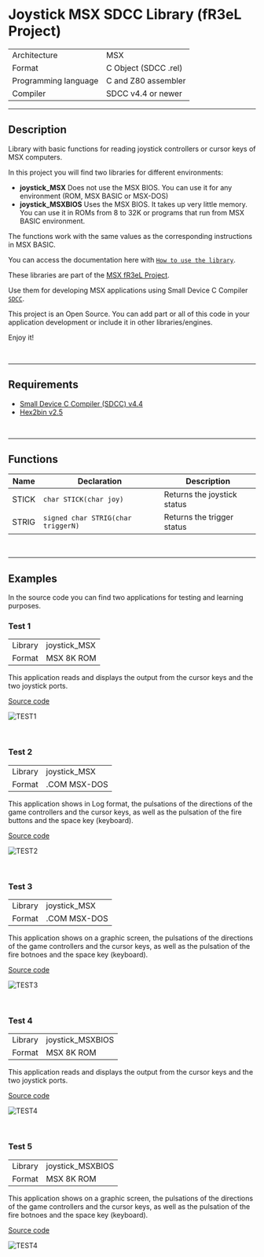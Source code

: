 # Joystick MSX SDCC Library (fR3eL Project)

<table>
<tr><td>Architecture</td><td>MSX</td></tr>
<tr><td>Format</td><td>C Object (SDCC .rel)</td></tr>
<tr><td>Programming language</td><td>C and Z80 assembler</td></tr>
<tr><td>Compiler</td><td>SDCC v4.4 or newer</td></tr>
</table>

---

## Description

Library with basic functions for reading joystick controllers or cursor keys of MSX computers.

In this project you will find two libraries for different environments:
- **joystick_MSX** Does not use the MSX BIOS. You can use it for any environment (ROM, MSX BASIC or MSX-DOS)
- **joystick_MSXBIOS** Uses the MSX BIOS. It takes up very little memory. You can use it in ROMs from 8 to 32K or programs that run from MSX BASIC environment.

The functions work with the same values ​​as the corresponding instructions in MSX BASIC.

You can access the documentation here with [`How to use the library`](docs/HOWTO.md).

These libraries are part of the [MSX fR3eL Project](https://github.com/mvac7/SDCC_MSX_fR3eL).

Use them for developing MSX applications using Small Device C Compiler [`SDCC`](http://sdcc.sourceforge.net/).

This project is an Open Source. 
You can add part or all of this code in your application development or include it in other libraries/engines.

Enjoy it!

<br/>

---

## Requirements

- [Small Device C Compiler (SDCC) v4.4](http://sdcc.sourceforge.net/)
- [Hex2bin v2.5](http://hex2bin.sourceforge.net/)

<br/>

---

## Functions

| Name | Declaration | Description |
| ---  | ---   | ---         |
| STICK | `char STICK(char joy)` | Returns the joystick status |
| STRIG | `signed char STRIG(char triggerN)` | Returns the trigger status |

<br/>

---

## Examples

In the source code you can find two applications for testing and learning purposes.

### Test 1

<table>
<tr><td>Library</td><td>joystick_MSX</td></tr>
<tr><td>Format</td><td>MSX 8K ROM</td></tr>
</table>

This application reads and displays the output from the cursor keys and the two joystick ports.

[Source code](examples/Test1_ROM/)

![TEST1](examples/Test1_ROM/GFX/TEST1.png)

<br/>

### Test 2

<table>
<tr><td>Library</td><td>joystick_MSX</td></tr>
<tr><td>Format</td><td>.COM MSX-DOS</td></tr>
</table>

This application shows in Log format, the pulsations of the directions of the game controllers and the cursor keys, as well as the pulsation of the fire buttons and the space key (keyboard).

[Source code](examples/Test2_MSXDOS/)

![TEST2](examples/Test2_MSXDOS/GFX/TEST2.png)

<br/>

### Test 3 

<table>
<tr><td>Library</td><td>joystick_MSX</td></tr>
<tr><td>Format</td><td>.COM MSX-DOS</td></tr>
</table>

This application shows on a graphic screen, the pulsations of the directions of the game controllers and the cursor keys, as well as the pulsation of the fire botnoes and the space key (keyboard).

[Source code](examples/Test3_MSXDOS/)

![TEST3](examples/Test3_MSXDOS/GFX/TEST3.png)

<br/>

### Test 4

<table>
<tr><td>Library</td><td>joystick_MSXBIOS</td></tr>
<tr><td>Format</td><td>MSX 8K ROM</td></tr>
</table>

This application reads and displays the output from the cursor keys and the two joystick ports. 

[Source code](examples/Test4_ROM/)

![TEST4](examples/Test4_ROM/GFX/TEST4.png)

<br/>

### Test 5

<table>
<tr><td>Library</td><td>joystick_MSXBIOS</td></tr>
<tr><td>Format</td><td>MSX 8K ROM</td></tr>
</table>

This application shows on a graphic screen, the pulsations of the directions of the game controllers and the cursor keys, as well as the pulsation of the fire botnoes and the space key (keyboard).

[Source code](examples/Test5_ROM/)

![TEST4](examples/Test5_ROM/GFX/TEST5.png)